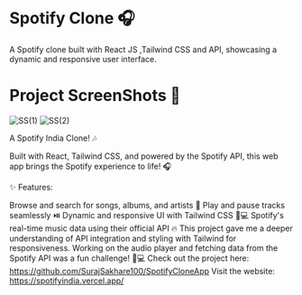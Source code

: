 # Spotify Clone 🎧

A Spotify clone built with React JS ,Tailwind CSS and API, showcasing a dynamic and responsive user interface. 

# Project ScreenShots 📸

![SS(1)](https://github.com/user-attachments/assets/77f9282b-6d57-4adb-af81-91c7820dce57)
![SS(2)](https://github.com/user-attachments/assets/a1b51e3a-c8b1-457a-91f6-49d15bc8e8bc)

A Spotify India Clone! 🎶

Built with React, Tailwind CSS, and powered by the Spotify API, this web app brings the Spotify experience to life! 🎧

✨ Features:

Browse and search for songs, albums, and artists 🎵
Play and pause tracks seamlessly ⏯️
Dynamic and responsive UI with Tailwind CSS 📱💻
Spotify's real-time music data using their official API 🔥
This project gave me a deeper understanding of API integration and styling with Tailwind for responsiveness. Working on the audio player and fetching data from the Spotify API was a fun challenge! 🎨💻
Check out the project here: https://github.com/SurajSakhare100/SpotifyCloneApp
Visit the website: https://spotifyindia.vercel.app/
